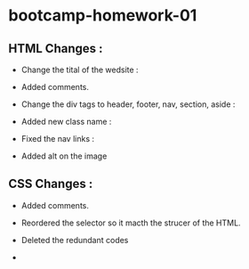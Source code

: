 # bootcamp-homework-01

## HTML Changes :

* Change the tital of the wedsite : 

* Added comments.

* Change the div tags to header, footer, nav, section, aside : 

* Added new class name : 

* Fixed the nav links :

* Added alt on the image 


## CSS Changes : 

* Added comments.

* Reordered the selector so it macth the strucer of the HTML.

* Deleted the redundant codes 

* 
